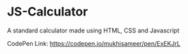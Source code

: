 # JS-Calculator
A standard calculator made using HTML, CSS and Javascript

CodePen Link: https://codepen.io/mukhisameer/pen/ExEKJrL

